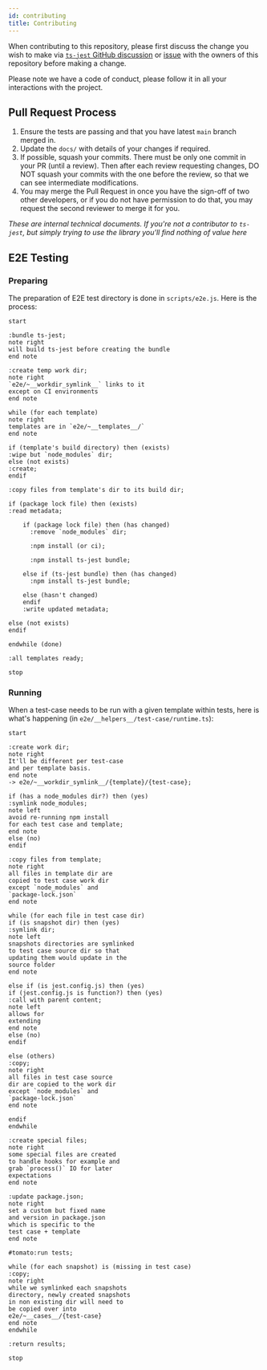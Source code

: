 ```yaml
---
id: contributing
title: Contributing
---
```


When contributing to this repository, please first discuss the change you wish to make via [`ts-jest` GitHub discussion](https://github.com/kulshekhar/ts-jest/discussions) or [issue](https://github.com/kulshekhar/ts-jest/issues) with the owners of this repository before making a change.

Please note we have a code of conduct, please follow it in all your interactions with the project.

## Pull Request Process

1. Ensure the tests are passing and that you have latest `main` branch merged in.
2. Update the `docs/` with details of your changes if required.
3. If possible, squash your commits. There must be only one commit in your PR (until a review). Then after each review requesting changes, DO NOT squash your commits with the one before the review, so that we can see intermediate modifications.
4. You may merge the Pull Request in once you have the sign-off of two other developers, or if you do not have permission to do that, you may request the second reviewer to merge it for you.

_These are internal technical documents. If you're not a contributor to `ts-jest`, but simply trying to use the library you'll find nothing of value here_

## E2E Testing

### Preparing

The preparation of E2E test directory is done in `scripts/e2e.js`. Here is the process:

```plantuml
start

:bundle ts-jest;
note right
will build ts-jest before creating the bundle
end note

:create temp work dir;
note right
`e2e/~__workdir_symlink__` links to it
except on CI environments
end note

while (for each template)
note right
templates are in `e2e/~__templates__/`
end note

if (template's build directory) then (exists)
:wipe but `node_modules` dir;
else (not exists)
:create;
endif

:copy files from template's dir to its build dir;

if (package lock file) then (exists)
:read metadata;

    if (package lock file) then (has changed)
      :remove `node_modules` dir;

      :npm install (or ci);

      :npm install ts-jest bundle;

    else if (ts-jest bundle) then (has changed)
      :npm install ts-jest bundle;

    else (hasn't changed)
    endif
    :write updated metadata;

else (not exists)
endif

endwhile (done)

:all templates ready;

stop
```

### Running

When a test-case needs to be run with a given template within tests, here is what's happening (in `e2e/__helpers__/test-case/runtime.ts`):

```plantuml
start

:create work dir;
note right
It'll be different per test-case
and per template basis.
end note
-> e2e/~__workdir_symlink__/{template}/{test-case};

if (has a node_modules dir?) then (yes)
:symlink node_modules;
note left
avoid re-running npm install
for each test case and template;
end note
else (no)
endif

:copy files from template;
note right
all files in template dir are
copied to test case work dir
except `node_modules` and
`package-lock.json`
end note

while (for each file in test case dir)
if (is snapshot dir) then (yes)
:symlink dir;
note left
snapshots directories are symlinked
to test case source dir so that
updating them would update in the
source folder
end note

else if (is jest.config.js) then (yes)
if (jest.config.js is function?) then (yes)
:call with parent content;
note left
allows for
extending
end note
else (no)
endif

else (others)
:copy;
note right
all files in test case source
dir are copied to the work dir
except `node_modules` and
`package-lock.json`
end note

endif
endwhile

:create special files;
note right
some special files are created
to handle hooks for example and
grab `process()` IO for later
expectations
end note

:update package.json;
note right
set a custom but fixed name
and version in package.json
which is specific to the
test case + template
end note

#tomato:run tests;

while (for each snapshot) is (missing in test case)
:copy;
note right
while we symlinked each snapshots
directory, newly created snapshots
in non existing dir will need to
be copied over into
e2e/~__cases__/{test-case}
end note
endwhile

:return results;

stop
```
